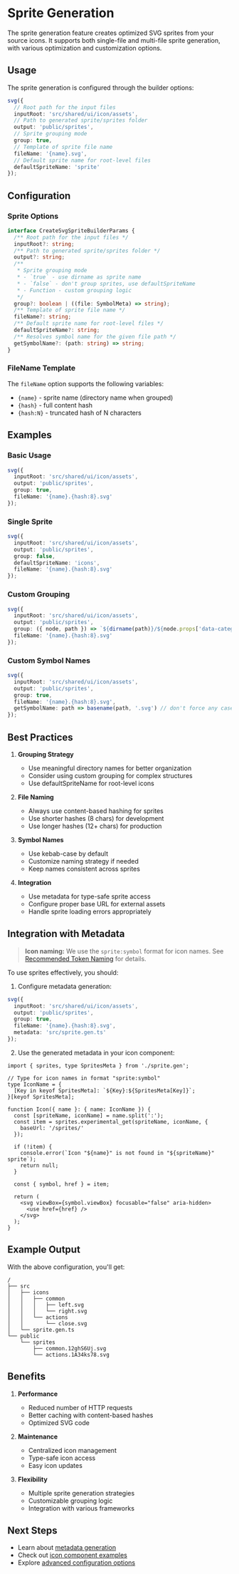 # Sprite Generation

The sprite generation feature creates optimized SVG sprites from your source icons. It supports both single-file and multi-file sprite generation, with various optimization and customization options.

## Usage

The sprite generation is configured through the builder options:

```typescript
svg({
  // Root path for the input files
  inputRoot: 'src/shared/ui/icon/assets',
  // Path to generated sprite/sprites folder
  output: 'public/sprites',
  // Sprite grouping mode
  group: true,
  // Template of sprite file name
  fileName: '{name}.svg',
  // Default sprite name for root-level files
  defaultSpriteName: 'sprite'
});
```

## Configuration

### Sprite Options

```typescript
interface CreateSvgSpriteBuilderParams {
  /** Root path for the input files */
  inputRoot?: string;
  /** Path to generated sprite/sprites folder */
  output?: string;
  /**
   * Sprite grouping mode
   * - `true` - use dirname as sprite name
   * - `false` - don't group sprites, use defaultSpriteName
   * - Function - custom grouping logic
   */
  group?: boolean | ((file: SymbolMeta) => string);
  /** Template of sprite file name */
  fileName?: string;
  /** Default sprite name for root-level files */
  defaultSpriteName?: string;
  /** Resolves symbol name for the given file path */
  getSymbolName?: (path: string) => string;
}
```

### FileName Template

The `fileName` option supports the following variables:

- `{name}` - sprite name (directory name when grouped)
- `{hash}` - full content hash
- `{hash:N}` - truncated hash of N characters

## Examples

### Basic Usage

```typescript
svg({
  inputRoot: 'src/shared/ui/icon/assets',
  output: 'public/sprites',
  group: true,
  fileName: '{name}.{hash:8}.svg'
});
```

### Single Sprite

```typescript
svg({
  inputRoot: 'src/shared/ui/icon/assets',
  output: 'public/sprites',
  group: false,
  defaultSpriteName: 'icons',
  fileName: '{name}.{hash:8}.svg'
});
```

### Custom Grouping

```typescript
svg({
  inputRoot: 'src/shared/ui/icon/assets',
  output: 'public/sprites',
  group: ({ node, path }) => `${dirname(path)}/${node.props['data-category']}`,
  fileName: '{name}.{hash:8}.svg'
});
```

### Custom Symbol Names

```typescript
svg({
  inputRoot: 'src/shared/ui/icon/assets',
  output: 'public/sprites',
  group: true,
  fileName: '{name}.{hash:8}.svg',
  getSymbolName: path => basename(path, '.svg') // don't force any case
});
```

## Best Practices

1. **Grouping Strategy**

   - Use meaningful directory names for better organization
   - Consider using custom grouping for complex structures
   - Use defaultSpriteName for root-level icons

2. **File Naming**

   - Always use content-based hashing for sprites
   - Use shorter hashes (8 chars) for development
   - Use longer hashes (12+ chars) for production

3. **Symbol Names**

   - Use kebab-case by default
   - Customize naming strategy if needed
   - Keep names consistent across sprites

4. **Integration**
   - Use metadata for type-safe sprite access
   - Configure proper base URL for external assets
   - Handle sprite loading errors appropriately

## Integration with Metadata

> **Icon naming:** We use the `sprite:symbol` format for icon names. See [Recommended Token Naming](../../recipes/tokens-naming.md) for details.

To use sprites effectively, you should:

1. Configure metadata generation:

```typescript
svg({
  inputRoot: 'src/shared/ui/icon/assets',
  output: 'public/sprites',
  group: true,
  fileName: '{name}.{hash:8}.svg',
  metadata: 'src/sprite.gen.ts'
});
```

2. Use the generated metadata in your icon component:

```tsx
import { sprites, type SpritesMeta } from './sprite.gen';

// Type for icon names in format "sprite:symbol"
type IconName = {
  [Key in keyof SpritesMeta]: `${Key}:${SpritesMeta[Key]}`;
}[keyof SpritesMeta];

function Icon({ name }: { name: IconName }) {
  const [spriteName, iconName] = name.split(':');
  const item = sprites.experimental_get(spriteName, iconName, {
    baseUrl: '/sprites/'
  });

  if (!item) {
    console.error(`Icon "${name}" is not found in "${spriteName}" sprite`);
    return null;
  }

  const { symbol, href } = item;

  return (
    <svg viewBox={symbol.viewBox} focusable="false" aria-hidden>
      <use href={href} />
    </svg>
  );
}
```

## Example Output

With the above configuration, you'll get:

```
/
├── src
│   ├── icons
│   │   ├── common
│   │   │   ├── left.svg
│   │   │   └── right.svg
│   │   └── actions
│   │       └── close.svg
│   └── sprite.gen.ts
└── public
    └── sprites
        ├── common.12ghS6Uj.svg
        └── actions.1A34ks78.svg
```

## Benefits

1. **Performance**

   - Reduced number of HTTP requests
   - Better caching with content-based hashes
   - Optimized SVG code

2. **Maintenance**

   - Centralized icon management
   - Type-safe icon access
   - Easy icon updates

3. **Flexibility**
   - Multiple sprite generation strategies
   - Customizable grouping logic
   - Integration with various frameworks

## Next Steps

- Learn about [metadata generation](./metadata.md)
- Check out [icon component examples](../../writing-icon-component.md)
- Explore [advanced configuration options](../builder.md)
